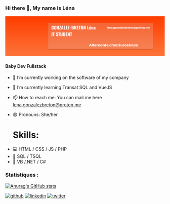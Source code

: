 ### Hi there 👋, My name is Léna
 ![Code and development](https://github.com/LenaGonzalezBreton/LenaGonzalezBreton/blob/main/LinkedIn%20cover%20-%201.png "Banner")
#### Baby Dev Fullstack

- 🔭 I’m currently working on the software of my company 
- 🌱 I’m currently learning Transat SQL and VueJS 
- 📫 How to reach me: You can mail me here lena.gonzalezbreton@proton.me 
- 😄 Pronouns: She/her

  # Skills:  
* 💻 HTML / CSS / JS / PHP
* 💽 SQL / TSQL
* 📱​ VB /.NET / C#



### Statistiques :
[![Anurag's GitHub stats](https://github-readme-stats.vercel.app/api?username=LenaGonzalezBreton)](https://github.com/anuraghazra/github-readme-stats)

[<img src='https://cdn.jsdelivr.net/npm/simple-icons@3.0.1/icons/github.svg' alt='github' height='40'>](https://github.com/LenaGonzalezBreton)  [<img src='https://cdn.jsdelivr.net/npm/simple-icons@3.0.1/icons/linkedin.svg' alt='linkedin' height='40'>](https://www.linkedin.com/in/lenagonzalezbreton/)  [<img src='https://cdn.jsdelivr.net/npm/simple-icons@3.0.1/icons/twitter.svg' alt='twitter' height='40'>](https://twitter.com/LeDidDev)  

